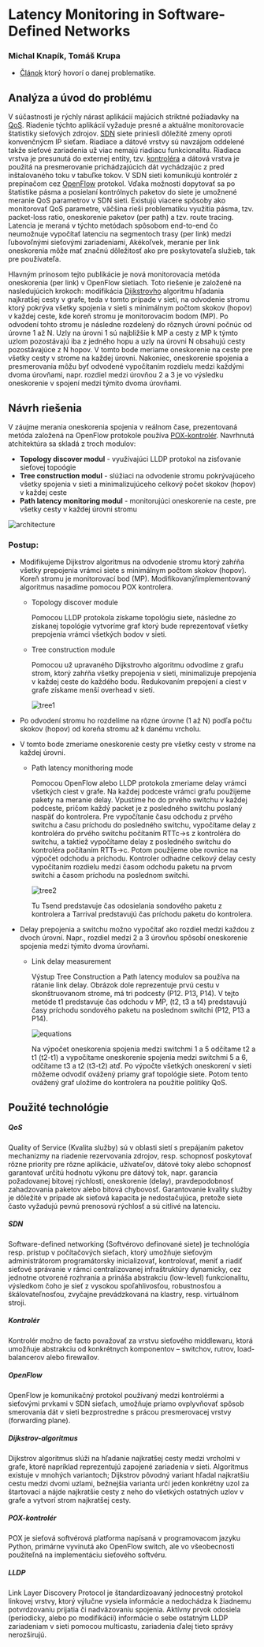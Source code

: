 # Latency Monitoring in Software-Defined Networks

### Michal Knapík, Tomáš Krupa


 * [Článok](https://dl.acm.org/citation.cfm?id=3095791&CFID=816129601&CFTOKEN=25017027) ktorý hovorí o danej problematike.



## Analýza a úvod do problému 

V súčastnosti je rýchly nárast aplikácií majúcich striktné požiadavky na [QoS](#QoS). Riadenie týchto aplikácií vyžaduje presné a aktuálne monitorovacie štatistiky sieťových zdrojov. [SDN](#SDN) siete priniesli dôležité zmeny oproti konvenčnýcm IP sieťam. Riadiace a dátové vrstvy sú navzájom oddelené takže sieťové zariadenia už viac nemajú riadiacu funkcionalitu. Riadiaca vrstva je presunutá do externej entity, tzv. [kontroléra](#Kontrolér) a dátová vrstva je použitá na presmerovanie prichádzajúcich dát vychádzajúc z  pred inštalovaného toku v tabuľke tokov. V SDN sieti komunikujú kontrolér z prepínačom cez [OpenFlow](#OpenFlow) protokol. Vďaka možnosti dopytovať sa po štatistike pásma a posielaní kontrólnych paketov do siete je umožnené meranie QoS parametrov v SDN sieti. Existujú viacere spôsoby ako monitorovať QoS parametre, väčšina rieši problematiku využitia pásma, tzv. packet-loss ratio, oneskorenie paketov (per path) a tzv. route tracing. Latencia je meraná v týchto metódach spôsobom end-to-end čo neumožnuje vypočítať latenciu na segmentoch trasy (per link) medzi ľubovoľnými sieťovými zariadeniami, Akékoľvek, meranie per link oneskorenia môže mať značnú dôležitosť ako pre poskytovateľa služieb, tak pre používateľa.

Hlavným prínosom tejto publikácie je nová monitorovacia metóda oneskorenia (per link) v OpenFlow sietiach. Toto riešenie je založené na nasledujúcich krokoch: modifikácia [Dijkstrovho](#Dijkstrov-algoritmus) algoritmu hľadania najkratšej cesty v grafe, teda v tomto prípade v sieti, na odvodenie stromu ktorý pokrýva všetky spojenia v sieti s minimálnym počtom skokov (hopov) v každej ceste, kde koreň stromu je monitorovacim bodom (MP). Po odvodení tohto stromu je následne rozdelený do rôznych úrovní počnúc od úrovne 1 až N. Uzly na úrovni 1 sú najbližšie k MP a cesty z MP k týmto uzlom pozostávajú iba z jedného hopu a uzly na úrovni N obsahujú cesty pozostávajúce z N hopov. V tomto bode meriame oneskorenie na ceste pre všetky cesty v strome na každej úrovni. Nakoniec, oneskorenie spojenia a presmerovania môžu byť odvodené vypočítaním rozdielu medzi každými dvoma úrovňami, napr. rozdiel medzi úrovňou 2 a 3 je vo výsledku oneskorenie v spojení medzi týmito dvoma úrovňami.



## Návrh riešenia
V záujme merania oneskorenia spojenia v reálnom čase, prezentovaná metóda založená na OpenFlow protokole používa [POX-kontrolér](#POX-kontrolér). Navrhnutá atchitektúra sa skladá z troch modulov:
 * **Topology discover modul** - využívajúci LLDP protokol na zisťovanie sieťovej topoógie
 * **Tree construction modul** - slúžiaci na odvodenie stromu pokrývajúceho všetky spojenia v sieti a minimalizujúceho celkový počet skokov (hopov) v každej ceste
 * **Path latency monitoring modul** - monitorujúci oneskorenie na ceste, pre všetky cesty v každej úrovni stromu

![architecture](img/architecture.png)

### Postup:

* Modifikujeme Dijkstrov algoritmus na odvodenie stromu ktorý zahŕňa všetky prepojenia vrámci siete s minimálnym počtom skokov (hopov). Koreň stromu je monitorovací bod (MP). Modifikovaný/implementovaný algoritmus nasadíme pomocou POX kontrolera.
	
	* Topology discover module
	
    	Pomocou LLDP protokola získame topológiu siete, následne zo získanej topológie vytvoríme graf ktorý bude reprezentovať všetky prepojenia vrámci všetkých bodov v sieti.
     
	* Tree construction module

		Pomocou už upravaného Dijkstrovho algoritmu odvodíme z grafu strom, ktorý zahŕňa všetky prepojenia v sieti, minimalizuje prepojenia v každej ceste do každého bodu. Redukovaním prepojení a ciest v grafe získame menší overhead v sieti.
        
        ![tree1](img/tree1.png)
        
* Po odvodení stromu ho rozdelíme na rôzne úrovne (1 až N) podľa počtu skokov (hopov) od koreňa stromu až k danému vrcholu. 
* V tomto bode zmeriame oneskorenie cesty pre všetky cesty v strome na každej úrovni.
	* Path latency monithoring mode
	
    	Pomocou OpenFlow alebo LLDP protokola zmeriame delay vrámci všetkých ciest v grafe. Na každej podceste vrámci grafu použijeme pakety na meranie delay. Vpustíme ho do prvého switchu v každej podceste, pričom každý packet je z posledného switchu poslaný naspäť do kontrolera. Pre vypočítanie času odchodu z prvého switchu a času príchodu do posledného switchu, vypočítame delay z kontroléra do prvého switchu počítaním RTTc→s z kontroléra do switchu, a taktiež vypočítame delay z posledného switchu do kontroléra počítaním RTTs→c. Potom použíjeme obe rovnice na výpočet odchodu a príchodu. Kontroler odhadne celkový delay cesty vypočítaním rozdielu medzi časom odchodu paketu na prvom switchi a časom príchodu na poslednom switchi.
        
         ![tree2](img/tree2.png)

		Tu Tsend predstavuje čas odosielania sondového paketu z kontrolera a Tarrival predstavujú čas príchodu paketu do kontrolera.
        
* Delay prepojenia a switchu možno vypočítať ako rozdiel medzi každou z dvoch úrovní. Napr., rozdiel medzi 2 a 3 úrovňou spôsobí oneskorenie spojenia medzi týmito dvoma úrovňami.
	* Link delay measurement
	
    	Výstup Tree Construction a Path latency modulov sa používa na rátanie link delay. Obrázok dole reprezentuje prvú cestu v skonštruovanom strome, má tri podcesty (P12. P13, P14). V tejto metóde t1 predstavuje čas odchodu v MP, (t2, t3 a t4) predstavujú časy príchodu sondového paketu na poslednom switchi (P12, P13 a P14). 
        
        ![equations](img/equations.png)

		Na výpočet oneskorenia spojenia medzi switchmi 1 a 5 odčítame t2 a t1 (t2-t1) a vypočítame oneskorenie spojenia medzi switchmi 5 a 6, odčítame t3 a t2 (t3-t2) atď. Po výpočte všetkých oneskorení v sieti môžeme odvodiť ovážený priamy graf topológie siete. Potom tento ovážený graf uložíme do kontrolera na použitie politiky QoS.



## Použité technológie

##### QoS
Quality of Service (Kvalita služby) sú v oblasti sietí s prepájaním paketov mechanizmy na riadenie rezervovania zdrojov, resp. schopnosť poskytovať rôzne priority pre rôzne aplikácie, užívateľov, dátové toky alebo schopnosť garantovať určitú hodnotu výkonu pre dátový tok, napr. garancia požadovanej bitovej rýchlosti, oneskorenie (delay), pravdepodobnosť zahadzovania paketov alebo bitová chybovosť. Garantovanie kvality služby je dôležité v prípade ak sieťová kapacita je nedostačujúca, pretože siete často vyžadujú pevnú prenosovú rýchlosť a sú citlivé na latenciu. 

##### SDN
Software-defined networking (Softvérovo definované siete) je technológia resp. prístup v počítačových sieťach, ktorý umožňuje sieťovým administrátorom programátorsky inicializovať, kontrolovať, meniť a riadiť sieťové správanie v rámci centralizovanej infraštruktúry dynamicky, cez jednotne otvorené rozhrania a prináša abstrakciu (low-level) funkcionalitu, výsledkom čoho je sieť z vysokou spoľahlivosťou, robustnosťou a škálovateľnosťou, zvyčajne prevádzkovaná na klastry, resp. virtuálnom stroji.

##### Kontrolér
Kontrolér možno de facto považovať za vrstvu sieťového middlewaru, ktorá umožňuje abstrakciu od konkrétnych komponentov – switchov, rutrov, load-balancerov alebo firewallov.

##### OpenFlow
OpenFlow je komunikačný protokol používaný medzi kontrolérmi a sieťovými prvkami v SDN sieťach, umožňuje priamo ovplyvňovať spôsob smerovania dát v sieti bezprostredne s prácou presmerovacej vrstvy (forwarding plane).

##### Dijkstrov-algoritmus
Dijkstrov algoritmus slúži na hľadanie najkratšej cesty medzi vrcholmi v grafe, ktoré napríklad reprezentujú zapojené zariadenia v sieti. Algoritmus existuje v mnohých variantoch; Dijkstrov pôvodný variant hľadal najkratšiu cestu medzi dvomi uzlami, bežnejšia varianta určí jeden konkrétny uzol za štartovací a nájde najkratšie cesty z neho do všetkých ostatných uzlov v grafe a vytvorí strom najkratšej cesty.

##### POX-kontrolér
POX je sieťová softvérová platforma napísaná v programovacom jazyku Python, primárne vyvinutá ako OpenFlow switch, ale vo všeobecnosti použiteľná na implementáciu sieťového softvéru. 

##### LLDP
Link Layer Discovery Protocol je štandardizoavaný jednocestný protokol linkovej vrstvy, ktorý výlučne vysiela informácie a nedochádza k žiadnemu potvrdzovaniu prijatia či nadväzovaniu spojenia. Aktívny prvok odosiela (periodicky, alebo po modifikácii) informácie o sebe ostatným LLDP zariadeniam v sieti pomocou multicastu, zariadenia ďalej tieto správy nerozširujú.

